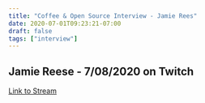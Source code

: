 ```yaml
---
title: "Coffee & Open Source Interview - Jamie Rees"
date: 2020-07-01T09:23:21-07:00
draft: false
tags: ["interview"]
---
```


## Jamie Reese - 7/08/2020 on Twitch

[Link to Stream](https://www.twitch.tv/videos/673621073)


<br /><br /><br /><br />
<br /><br /><br /><br /><br /><br /><br /><br />